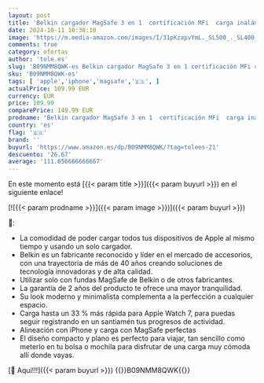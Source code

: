 ```yaml
---
layout: post
title: 'Belkin cargador MagSafe 3 en 1  certificación MFi  carga inalámbrica rápida portátil para serie de iPhone 15  iPhone 14  13  12  Apple Watch Series 8  7 y posteriores  AirPods 2 y AirPods Pro'
date: 2024-10-11 10:38:10
image: 'https://m.media-amazon.com/images/I/31pKzapvYmL._SL500_._SL400_.jpg'
comments: true
category: ofertas
author: 'tole.es'
slug: 'B09NMM8QWK-es Belkin cargador MagSafe 3 en 1 certificación MFi carga...'
sku: 'B09NMM8QWK-es'
tags: [ 'apple','iphone','magsafe','🇪🇸', ]
actualPrice: 109.99 EUR
currency: EUR
price: 109.99
comparePrice: 149.99 EUR
prodname: 'Belkin cargador MagSafe 3 en 1  certificación MFi  carga inalámbrica rápida portátil para serie de iPhone 15  iPhone 14  13  12  Apple Watch Series 8  7 y posteriores  AirPods 2 y AirPods Pro'
country: 'es'
flag: '🇪🇸'
brand: ''
buyurl: 'https://www.amazon.es/dp/B09NMM8QWK/?tag=tolees-21'
descuento: '26.67'
average: '111.656666666667'
---
```


En este momento está [{{< param title >}}]({{< param buyurl >}}) en el siguiente enlace!

[![{{< param prodname >}}]({{< param image >}})]({{< param buyurl >}})

🔎:

- La comodidad de poder cargar todos tus dispositivos de Apple al mismo tiempo y usando un solo cargador.
- Belkin es un fabricante reconocido y líder en el mercado de accesorios, con una trayectoria de más de 40 años creando soluciones de tecnología innovadoras y de alta calidad.
- Utilizar solo con fundas MagSafe de Belkin o de otros fabricantes.
- La garantía de 2 años del producto te ofrece una mayor tranquilidad.
- Su look moderno y minimalista complementa a la perfección a cualquier espacio.
- Carga hasta un 33 % más rápida para Apple Watch 7, para puedas seguir registrando en un santiamén tus progresos de actividad.
- Alineación con iPhone y carga con MagSafe perfectas
- El diseño compacto y plano es perfecto para viajar, tan sencillo como meterlo en tu bolsa o mochila para disfrutar de una carga muy cómoda allí donde vayas.

[🛒 Aquí!!!]({{< param buyurl >}})
{{<world>}}B09NMM8QWK{{</world>}}
